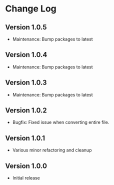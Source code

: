 # Change Log

## Version 1.0.5

- Maintenance: Bump packages to latest

## Version 1.0.4

- Maintenance: Bump packages to latest

## Version 1.0.3

- Maintenance: Bump packages to latest

## Version 1.0.2

- Bugfix: Fixed issue when converting entire file.

## Version 1.0.1

- Various minor refactoring and cleanup

## Version 1.0.0

- Initial release
